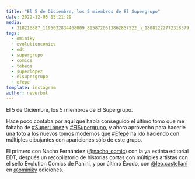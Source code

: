 ```yaml
---
title: "El 5 de Diciembre, los 5 miembros de El Supergrupo"
date: 2022-12-05 15:21:29
media: 
  - 318216887_1195032834468009_8158720513862857522_n_18081222772318579.jpg
tags: 
  - ominiky
  - evolutioncomics
  - edt
  - supergrupo
  - comics
  - tebeos
  - superlopez
  - elsupergrupo
  - efepe
template: instagram
author: neverbot
---
```


El 5 de Diciembre, los 5 miembros de El Supergrupo.

Hace poco contaba por aquí que había conseguido el último tomo que me faltaba de [#SuperLópez](/tags/superlopez) y [#ElSupergrupo](/tags/elsupergrupo), y ahora aprovecho para hacerle una foto a los nuevos tomos modernos que [#Efepé](/tags/efepe) ha ido haciendo con múltiples dibujantes con apariciones sólo de este grupo. 

El primero con Nacho Fernández ([@nacho_comic](https://instagram.com/nacho_comic)) con la ya extinta editorial EDT, después un recopilatorio de historias cortas con múltiples artistas con el sello Evolution Comics de Panini, y por último Éxodo, con [@leo.castellani](https://instagram.com/leo.castellani) en [@ominiky](https://instagram.com/ominiky) ediciones.
